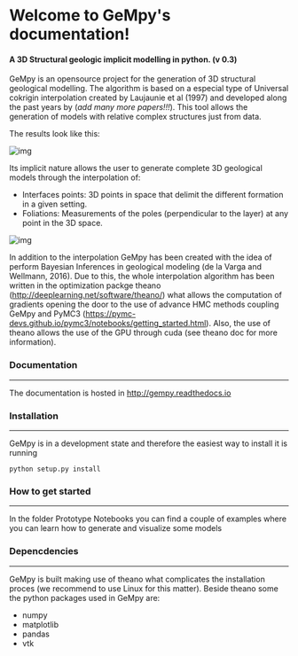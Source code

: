 Welcome to GeMpy's documentation!
=================================
#### A 3D Structural geologic implicit modelling in python. (v 0.3)

GeMpy is an opensource project for the generation of 3D structural geological modelling. The algorithm is based on a especial type of Universal cokrigin interpolation created by Laujaunie et al (1997) and developed along the past years by (*add many more papers!!!*). This tool allows the generation of models with relative complex structures just from data. 

The results look like this:

![img](https://github.com/nre-aachen/GeMpy/blob/master/docs/source/images/sandstone_example.png)

Its implicit nature allows the user to generate complete 3D geological models through the interpolation of:
- Interfaces points: 3D points in space that delimit the different formation in a given setting.
- Foliations: Measurements of the poles (perpendicular to the layer) at any point in the 3D space.

![img](https://github.com/nre-aachen/GeMpy/blob/master/docs/source/images/input_example.png)

In addition to the interpolation GeMpy has been created with the idea of perform Bayesian Inferences in geological modeling (de la Varga and Wellmann, 2016). Due to this, the whole interpolation algorithm has been written in the optimization packge theano (http://deeplearning.net/software/theano/) what allows the computation of gradients opening the door to the use of advance HMC methods coupling GeMpy and PyMC3 (https://pymc-devs.github.io/pymc3/notebooks/getting_started.html). Also, the use of theano allows the use of the GPU through cuda (see theano doc for more information).


### Documentation
------------------
The documentation is hosted in http://gempy.readthedocs.io

### Installation
----------------

GeMpy is in a development state and therefore the easiest way to install it is running

    python setup.py install

### How to get started
----------------------

In the folder Prototype Notebooks you can find a couple of examples where you can learn how to generate and visualize some models

### Depencdencies
-----------------

GeMpy is built making use of theano what complicates the installation proces (we recommend to use Linux for this matter).
Beside theano some the python packages used in GeMpy are:
- numpy
- matplotlib
- pandas
- vtk